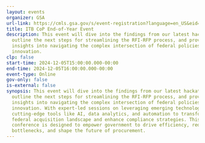 ```yaml
---
layout: events
organizer: GSA
url-link: https://cmls.gsa.gov/s/event-registration?language=en_US&eid=701SJ000009dp7AYAQ
title: ITB CoP End-of-Year Event
description: This event will dive into the findings from our latest hackathon,
  outline the next steps for streamlining the RFI-RFP process, and provide
  insights into navigating the complex intersection of federal policies and
  innovation.
clp: false
start-time: 2024-12-05T15:00:00.000-00:00
end-time: 2024-12-05T16:00:00.000-00:00
event-type: Online
gov-only: false
is-external: false
synopsis: This event will dive into the findings from our latest hackathon,
  outline the next steps for streamlining the RFI-RFP process, and provide
  insights into navigating the complex intersection of federal policies and
  innovation. With expert-led sessions on leveraging emerging technologies and
  cutting-edge tools like AI, data analytics, and automation to transform the
  federal acquisition landscape and enhance compliance strategies. This
  conference is designed to empower government to drive efficiency, reduce
  bottlenecks, and shape the future of procurement.
---
```

